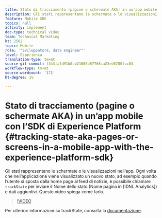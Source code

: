 ```yaml
---
title: Stato di tracciamento (pagine o schermate AKA) in un’app mobile con l’SDK di Experience Platform
description: Gli stati rappresentano le schermate o le visualizzazioni nell'app. Ogni volta che nell’applicazione viene visualizzato un nuovo stato, ad esempio quando l’utente si sposta dalla home page al feed di notizie, è possibile chiamare "trackState" per inviare il Nome dello stato (Nome pagina in Analytics) e dati aggiuntivi. Questo video spiega come farlo.
feature: Mobile SDK
topics: null
activity: implement
doc-type: technical video
team: Technical Marketing
kt: 2562
topic: Mobile
role: '"Sviluppatore, data engineer"'
level: Esperienza
translation-type: tm+mt
source-git-commit: f3b3fa7d91b0cb21005b57768ca23ed6700fcc03
workflow-type: tm+mt
source-wordcount: '171'
ht-degree: 1%

---
```



# Stato di tracciamento (pagine o schermate AKA) in un’app mobile con l’SDK di Experience Platform {#tracking-state-aka-pages-or-screens-in-a-mobile-app-with-the-experience-platform-sdk}

Gli stati rappresentano le schermate o le visualizzazioni nell&#39;app. Ogni volta che nell’applicazione viene visualizzato un nuovo stato, ad esempio quando l’utente si sposta dalla home page al feed di notizie, è possibile chiamare `trackState` per inviare il Nome dello stato (Nome pagina in [!DNL Analytics]) e dati aggiuntivi. Questo video spiega come farlo.

>[!VIDEO](https://video.tv.adobe.com/v/26260/?quality=12)

Per ulteriori informazioni su trackState, consulta la [documentazione](https://aep-sdks.gitbook.io/docs/using-mobile-extensions/mobile-core/configuration-reference/mobile-core-api-reference).
